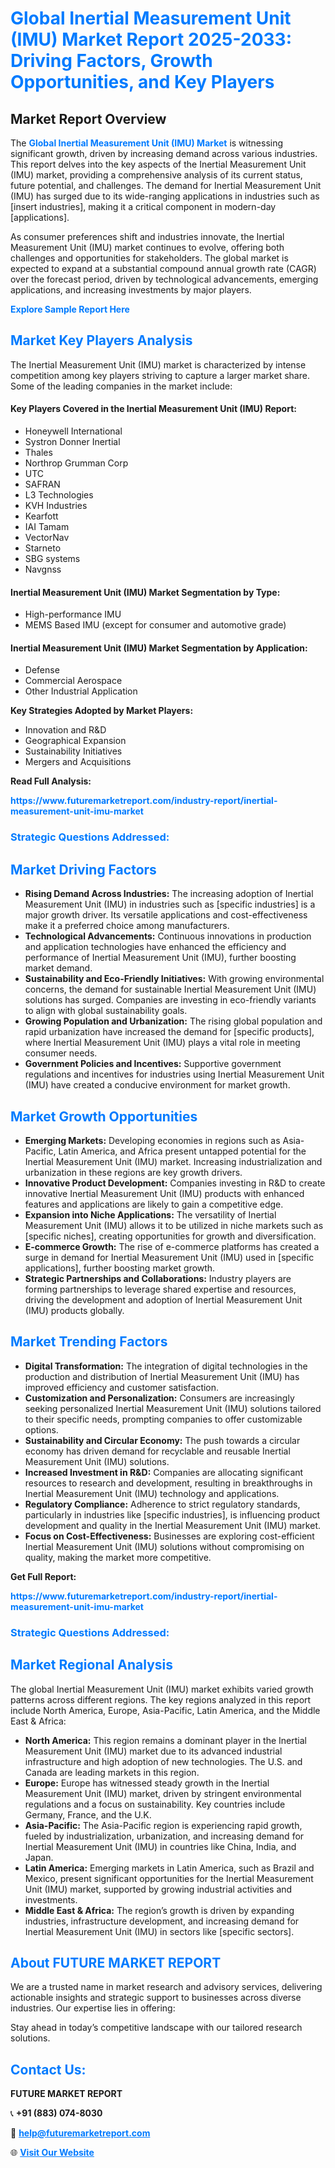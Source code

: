 <h1 style="color: #007BFF;">Global Inertial Measurement Unit (IMU) Market Report 2025-2033: Driving Factors, Growth Opportunities, and Key Players</h1>

<section id="overview">
<h2>Market Report Overview</h2>
<p>The <a href="https://www.futuremarketreport.com/industry-report/inertial-measurement-unit-imu-market" style="color: #007BFF; text-decoration: none;"><strong>Global Inertial Measurement Unit (IMU) Market</strong></a> is witnessing significant growth, driven by increasing demand across various industries. This report delves into the key aspects of the Inertial Measurement Unit (IMU) market, providing a comprehensive analysis of its current status, future potential, and challenges. The demand for Inertial Measurement Unit (IMU) has surged due to its wide-ranging applications in industries such as [insert industries], making it a critical component in modern-day [applications].</p>
<p>As consumer preferences shift and industries innovate, the Inertial Measurement Unit (IMU) market continues to evolve, offering both challenges and opportunities for stakeholders. The global market is expected to expand at a substantial compound annual growth rate (CAGR) over the forecast period, driven by technological advancements, emerging applications, and increasing investments by major players.</p>
</section>

<section id="overview">
<p><a href="https://www.futuremarketreport.com/request-sample/reportId=76051" style="color: #007BFF; text-decoration: none;"><strong>Explore Sample Report Here</strong></a></p>
</section>

<section id="key-players">
<h2 style="color: #007BFF;">Market Key Players Analysis</h2>
<p>The Inertial Measurement Unit (IMU) market is characterized by intense competition among key players striving to capture a larger market share. Some of the leading companies in the market include:</p>
<h4>Key Players Covered in the Inertial Measurement Unit (IMU) Report:</h4>
<ul><li>Honeywell International</li><li>Systron Donner Inertial</li><li>Thales</li><li>Northrop Grumman Corp</li><li>UTC</li><li>SAFRAN</li><li>L3 Technologies</li><li>KVH Industries</li><li>Kearfott</li><li>IAI Tamam</li><li>VectorNav</li><li>Starneto</li><li>SBG systems</li><li>Navgnss</li></ul>
<h4>Inertial Measurement Unit (IMU) Market Segmentation by Type:</h4>
<ul><li>High-performance IMU</li><li>MEMS Based IMU (except for consumer and automotive grade)</li></ul>

<h4>Inertial Measurement Unit (IMU) Market Segmentation by Application:</h4>
<ul><li>Defense</li><li>Commercial Aerospace</li><li>Other Industrial Application</li></ul>
<p><strong>Key Strategies Adopted by Market Players:</strong></p>
<ul>
<li>Innovation and R&D</li>
<li>Geographical Expansion</li>
<li>Sustainability Initiatives</li>
<li>Mergers and Acquisitions</li>
</ul>
</section>

<section>
<p><strong>Read Full Analysis: </strong></p><a href="https://www.futuremarketreport.com/industry-report/inertial-measurement-unit-imu-market" style="color: #007BFF; text-decoration: none;"><strong>https://www.futuremarketreport.com/industry-report/inertial-measurement-unit-imu-market</strong></a>
<h3 style="color: #007BFF;">Strategic Questions Addressed:</h3>
</section>

<section id="driving-factors">
<h2 style="color: #007BFF;">Market Driving Factors</h2>
<ul>
<li><strong>Rising Demand Across Industries:</strong> The increasing adoption of Inertial Measurement Unit (IMU) in industries such as [specific industries] is a major growth driver. Its versatile applications and cost-effectiveness make it a preferred choice among manufacturers.</li>
<li><strong>Technological Advancements:</strong> Continuous innovations in production and application technologies have enhanced the efficiency and performance of Inertial Measurement Unit (IMU), further boosting market demand.</li>
<li><strong>Sustainability and Eco-Friendly Initiatives:</strong> With growing environmental concerns, the demand for sustainable Inertial Measurement Unit (IMU) solutions has surged. Companies are investing in eco-friendly variants to align with global sustainability goals.</li>
<li><strong>Growing Population and Urbanization:</strong> The rising global population and rapid urbanization have increased the demand for [specific products], where Inertial Measurement Unit (IMU) plays a vital role in meeting consumer needs.</li>
<li><strong>Government Policies and Incentives:</strong> Supportive government regulations and incentives for industries using Inertial Measurement Unit (IMU) have created a conducive environment for market growth.</li>
</ul>
</section>

<section id="growth-opportunities">
<h2 style="color: #007BFF;">Market Growth Opportunities</h2>
<ul>
<li><strong>Emerging Markets:</strong> Developing economies in regions such as Asia-Pacific, Latin America, and Africa present untapped potential for the Inertial Measurement Unit (IMU) market. Increasing industrialization and urbanization in these regions are key growth drivers.</li>
<li><strong>Innovative Product Development:</strong> Companies investing in R&D to create innovative Inertial Measurement Unit (IMU) products with enhanced features and applications are likely to gain a competitive edge.</li>
<li><strong>Expansion into Niche Applications:</strong> The versatility of Inertial Measurement Unit (IMU) allows it to be utilized in niche markets such as [specific niches], creating opportunities for growth and diversification.</li>
<li><strong>E-commerce Growth:</strong> The rise of e-commerce platforms has created a surge in demand for Inertial Measurement Unit (IMU) used in [specific applications], further boosting market growth.</li>
<li><strong>Strategic Partnerships and Collaborations:</strong> Industry players are forming partnerships to leverage shared expertise and resources, driving the development and adoption of Inertial Measurement Unit (IMU) products globally.</li>
</ul>
</section>

<section id="trending-factors">
<h2 style="color: #007BFF;">Market Trending Factors</h2>
<ul>
<li><strong>Digital Transformation:</strong> The integration of digital technologies in the production and distribution of Inertial Measurement Unit (IMU) has improved efficiency and customer satisfaction.</li>
<li><strong>Customization and Personalization:</strong> Consumers are increasingly seeking personalized Inertial Measurement Unit (IMU) solutions tailored to their specific needs, prompting companies to offer customizable options.</li>
<li><strong>Sustainability and Circular Economy:</strong> The push towards a circular economy has driven demand for recyclable and reusable Inertial Measurement Unit (IMU) solutions.</li>
<li><strong>Increased Investment in R&D:</strong> Companies are allocating significant resources to research and development, resulting in breakthroughs in Inertial Measurement Unit (IMU) technology and applications.</li>
<li><strong>Regulatory Compliance:</strong> Adherence to strict regulatory standards, particularly in industries like [specific industries], is influencing product development and quality in the Inertial Measurement Unit (IMU) market.</li>
<li><strong>Focus on Cost-Effectiveness:</strong> Businesses are exploring cost-efficient Inertial Measurement Unit (IMU) solutions without compromising on quality, making the market more competitive.</li>
</ul>
</section>

<section>
<p><strong>Get Full Report: </strong></p><a href="https://www.futuremarketreport.com/industry-report/inertial-measurement-unit-imu-market" style="color: #007BFF; text-decoration: none;"><strong>https://www.futuremarketreport.com/industry-report/inertial-measurement-unit-imu-market</strong></a>
<h3 style="color: #007BFF;">Strategic Questions Addressed:</h3>
</section>


<section id="regional-analysis">
<h2 style="color: #007BFF;">Market Regional Analysis</h2>
<p>The global Inertial Measurement Unit (IMU) market exhibits varied growth patterns across different regions. The key regions analyzed in this report include North America, Europe, Asia-Pacific, Latin America, and the Middle East & Africa:</p>
<ul>
<li><strong>North America:</strong> This region remains a dominant player in the Inertial Measurement Unit (IMU) market due to its advanced industrial infrastructure and high adoption of new technologies. The U.S. and Canada are leading markets in this region.</li>
<li><strong>Europe:</strong> Europe has witnessed steady growth in the Inertial Measurement Unit (IMU) market, driven by stringent environmental regulations and a focus on sustainability. Key countries include Germany, France, and the U.K.</li>
<li><strong>Asia-Pacific:</strong> The Asia-Pacific region is experiencing rapid growth, fueled by industrialization, urbanization, and increasing demand for Inertial Measurement Unit (IMU) in countries like China, India, and Japan.</li>
<li><strong>Latin America:</strong> Emerging markets in Latin America, such as Brazil and Mexico, present significant opportunities for the Inertial Measurement Unit (IMU) market, supported by growing industrial activities and investments.</li>
<li><strong>Middle East & Africa:</strong> The region’s growth is driven by expanding industries, infrastructure development, and increasing demand for Inertial Measurement Unit (IMU) in sectors like [specific sectors].</li>
</ul>
</section>

<footer>
<h2 style="color: #007BFF;">About FUTURE MARKET REPORT</h2>
<p>We are a trusted name in market research and advisory services, delivering actionable insights and strategic support to businesses across diverse industries. Our expertise lies in offering:</p>

<p>Stay ahead in today’s competitive landscape with our tailored research solutions.</p>

<h2 style="color: #007BFF;">Contact Us:</h2>
<p><strong>FUTURE MARKET REPORT</strong></p>
<p>📞 <strong>+91 (883) 074-8030</strong></p>
<p>📧 <strong><a href="mailto:help@futuremarketreport.com" style="color: #007BFF;">help@futuremarketreport.com</a></strong></p>
<p>🌐 <strong><a href="https://www.futuremarketreport.com/" style="color: #007BFF;">Visit Our Website</a></strong></p>
</footer>